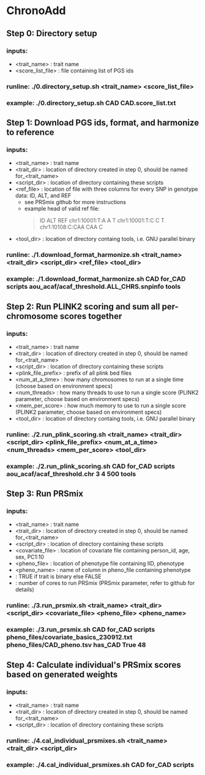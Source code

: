 # ChronoAdd

## Step 0: Directory setup

### inputs: 
* <trait_name> : trait name
* <score_list_file> : file containing list of PGS ids
### runline: ./0.directory_setup.sh <trait_name> <score_list_file>
### example: ./0.directory_setup.sh CAD CAD.score_list.txt



## Step 1: Download PGS ids, format, and harmonize to reference

### inputs: 
* <trait_name> : trait name
* <trait_dir> : location of directory created in step 0, should be named for_<trait_name>
* <script_dir> : location of directory containing these scripts
* <ref_file> : location of file with three columns for every SNP in genotype data: ID, ALT, and REF
  * see PRSmix github for more instructions
  * example head of valid ref file:
    >   ID      ALT     REF
    >   chr1:10001:T:A  A       T
    >   chr1:10001:T:C  C       T
    >   chr1:10108:C:CAA        CAA     C
* <tool_dir> : location of directory containg tools, i.e. GNU parallel binary
  
### runline: ./1.download_format_harmonize.sh <trait_name> <trait_dir> <script_dir> <ref_file> <tool_dir>
### example: ./1.download_format_harmonize.sh CAD for_CAD scripts aou_acaf/acaf_threshold.ALL_CHRS.snpinfo tools



## Step 2: Run PLINK2 scoring and sum all per-chromosome scores together

### inputs: 
* <trait_name> : trait name
* <trait_dir> : location of directory created in step 0, should be named for_<trait_name>
* <script_dir> : location of directory containing these scripts
* <plink_file_prefix> : prefix of all plink bed files
* <num_at_a_time> : how many chromosomes to run at a single time (choose based on environment specs)
* <num_threads> : how many threads to use to run a single score (PLINK2 parameter, choose based on environment specs)
* <mem_per_score> : how much memory to use to run a single score (PLINK2 parameter, choose based on environment specs)
* <tool_dir> : location of directory containg tools, i.e. GNU parallel binary

### runline: ./2.run_plink_scoring.sh <trait_name> <trait_dir> <script_dir> <plink_file_prefix> <num_at_a_time> <num_threads> <mem_per_score> <tool_dir>
### example: ./2.run_plink_scoring.sh CAD for_CAD scripts aou_acaf/acaf_threshold.chr 3 4 500 tools



## Step 3: Run PRSmix

### inputs: 
* <trait_name> : trait name
* <trait_dir> : location of directory created in step 0, should be named for_<trait_name>
* <script_dir> : location of directory containing these scripts
* <covariate_file> : location of covariate file containing person_id, age, sex, PC1:10
* <pheno_file> : location of phenotype file containing IID, phenotype
* <pheno_name> : name of column in pheno_file containing phenotype
* <isbinary> : TRUE if trait is binary else FALSE
* <ncores> : number of cores to run PRSmix (PRSmix parameter, refer to github for details)

### runline: ./3.run_prsmix.sh <trait_name> <trait_dir> <script_dir> <covariate_file> <pheno_file> <pheno_name> <isbinary> <ncores>
### example: ./3.run_prsmix.sh CAD for_CAD scripts pheno_files/covariate_basics_230912.txt pheno_files/CAD_pheno.tsv has_CAD True 48



## Step 4: Calculate individual's PRSmix scores based on generated weights

### inputs: 
* <trait_name> : trait name
* <trait_dir> : location of directory created in step 0, should be named for_<trait_name>
* <script_dir> : location of directory containing these scripts

### runline: ./4.cal_individual_prsmixes.sh <trait_name> <trait_dir> <script_dir> 
### example: ./4.cal_individual_prsmixes.sh CAD for_CAD scripts



